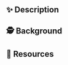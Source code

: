 ## ✨ Description
<!-- Explain what happens in this PR -->


## 🕵 Background
<!-- Explain why this change is being made -->



## 📝 Resources
<!-- Add notes and documentation links where relevant -->


